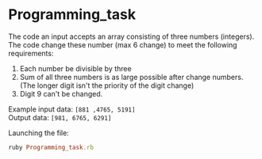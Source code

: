 # Programming_task
The code an input accepts an array consisting of three numbers (integers).
The code change these number (max 6 change) to meet the following requirements:
1. Each number be divisible by three
2. Sum of all three numbers is as large possible after change numbers.(The longer digit isn't the priority of the digit change)
3. Digit 9 can't be changed. 

Example input data: ```[881 ,4765, 5191]```\
Output data: ```[981, 6765, 6291]```

Launching the file:
```ruby
ruby Programming_task.rb
```
